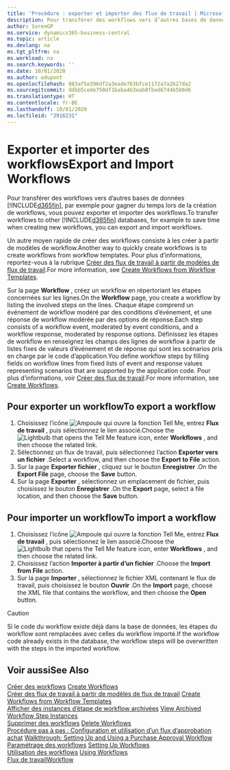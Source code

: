 ```yaml
---
title: 'Procédure : exporter et importer des flux de travail | Microsoft Docs'
description: Pour transférer des workflows vers d’autres bases de données Business Central, par exemple pour gagner du temps lors de la création de workflows, vous pouvez exporter et importer des workflows.
author: SorenGP
ms.service: dynamics365-business-central
ms.topic: article
ms.devlang: na
ms.tgt_pltfrm: na
ms.workload: na
ms.search.keywords: ''
ms.date: 10/01/2020
ms.author: edupont
ms.openlocfilehash: 803af5e396df2a3eade763bfce1172a7a2627da2
ms.sourcegitcommit: ddbb5cede750df1baba4b3eab8fbed6744b5b9d6
ms.translationtype: HT
ms.contentlocale: fr-BE
ms.lasthandoff: 10/01/2020
ms.locfileid: "3916231"
---
```

# <a name="export-and-import-workflows"></a><span data-ttu-id="b36a6-103">Exporter et importer des workflows</span><span class="sxs-lookup"><span data-stu-id="b36a6-103">Export and Import Workflows</span></span>
<span data-ttu-id="b36a6-104">Pour transférer des workflows vers d’autres bases de données [!INCLUDE[d365fin](includes/d365fin_md.md)], par exemple pour gagner du temps lors de la création de workflows, vous pouvez exporter et importer des workflows.</span><span class="sxs-lookup"><span data-stu-id="b36a6-104">To transfer workflows to other [!INCLUDE[d365fin](includes/d365fin_md.md)] databases, for example to save time when creating new workflows, you can export and import workflows.</span></span>  

 <span data-ttu-id="b36a6-105">Un autre moyen rapide de créer des workflows consiste à les créer à partir de modèles de workflow.</span><span class="sxs-lookup"><span data-stu-id="b36a6-105">Another way to quickly create workflows is to create workflows from workflow templates.</span></span> <span data-ttu-id="b36a6-106">Pour plus d’informations, reportez-vous à la rubrique [Créer des flux de travail à partir de modèles de flux de travail](across-how-to-create-workflows-from-workflow-templates.md).</span><span class="sxs-lookup"><span data-stu-id="b36a6-106">For more information, see [Create Workflows from Workflow Templates](across-how-to-create-workflows-from-workflow-templates.md).</span></span>  

 <span data-ttu-id="b36a6-107">Sur la page **Workflow** , créez un workflow en répertoriant les étapes concernées sur les lignes.</span><span class="sxs-lookup"><span data-stu-id="b36a6-107">On the **Workflow** page, you create a workflow by listing the involved steps on the lines.</span></span> <span data-ttu-id="b36a6-108">Chaque étape comprend un événement de workflow modéré par des conditions d’événement, et une réponse de workflow modérée par des options de réponse.</span><span class="sxs-lookup"><span data-stu-id="b36a6-108">Each step consists of a workflow event, moderated by event conditions, and a workflow response, moderated by response options.</span></span> <span data-ttu-id="b36a6-109">Définissez les étapes de workflow en renseignez les champs des lignes de workflow à partir de listes fixes de valeurs d’événement et de réponse qui sont les scénarios pris en charge par le code d’application.</span><span class="sxs-lookup"><span data-stu-id="b36a6-109">You define workflow steps by filling fields on workflow lines from fixed lists of event and response values representing scenarios that are supported by the application code.</span></span> <span data-ttu-id="b36a6-110">Pour plus d’informations, voir [Créer des flux de travail](across-how-to-create-workflows.md).</span><span class="sxs-lookup"><span data-stu-id="b36a6-110">For more information, see [Create Workflows](across-how-to-create-workflows.md).</span></span>  

## <a name="to-export-a-workflow"></a><span data-ttu-id="b36a6-111">Pour exporter un workflow</span><span class="sxs-lookup"><span data-stu-id="b36a6-111">To export a workflow</span></span>  
1.  <span data-ttu-id="b36a6-112">Choisissez l’icône ![Ampoule qui ouvre la fonction Tell Me](media/ui-search/search_small.png "Dites-moi ce que vous voulez faire"), entrez **Flux de travail** , puis sélectionnez le lien associé.</span><span class="sxs-lookup"><span data-stu-id="b36a6-112">Choose the ![Lightbulb that opens the Tell Me feature](media/ui-search/search_small.png "Tell me what you want to do") icon, enter **Workflows** , and then choose the related link.</span></span>  
2.  <span data-ttu-id="b36a6-113">Sélectionnez un flux de travail, puis sélectionnez l’action **Exporter vers un fichier** .</span><span class="sxs-lookup"><span data-stu-id="b36a6-113">Select a workflow, and then choose the **Export to File** action.</span></span>  
3.  <span data-ttu-id="b36a6-114">Sur la page **Exporter fichier** , cliquez sur le bouton **Enregistrer** .</span><span class="sxs-lookup"><span data-stu-id="b36a6-114">On the **Export File** page, choose the **Save** button.</span></span>  
4.  <span data-ttu-id="b36a6-115">Sur la page **Exporter** , sélectionnez un emplacement de fichier, puis choisissez le bouton **Enregistrer** .</span><span class="sxs-lookup"><span data-stu-id="b36a6-115">On the **Export** page, select a file location, and then choose the **Save** button.</span></span>  

## <a name="to-import-a-workflow"></a><span data-ttu-id="b36a6-116">Pour importer un workflow</span><span class="sxs-lookup"><span data-stu-id="b36a6-116">To import a workflow</span></span>  
1.  <span data-ttu-id="b36a6-117">Choisissez l’icône ![Ampoule qui ouvre la fonction Tell Me](media/ui-search/search_small.png "Dites-moi ce que vous voulez faire"), entrez **Flux de travail** , puis sélectionnez le lien associé.</span><span class="sxs-lookup"><span data-stu-id="b36a6-117">Choose the ![Lightbulb that opens the Tell Me feature](media/ui-search/search_small.png "Tell me what you want to do") icon, enter **Workflows** , and then choose the related link.</span></span>  
2.  <span data-ttu-id="b36a6-118">Choisissez l’action **Importer à partir d’un fichier** .</span><span class="sxs-lookup"><span data-stu-id="b36a6-118">Choose the **Import from File** action.</span></span>  
3.  <span data-ttu-id="b36a6-119">Sur la page **Importer** , sélectionnez le fichier XML contenant le flux de travail, puis choisissez le bouton **Ouvrir** .</span><span class="sxs-lookup"><span data-stu-id="b36a6-119">On the **Import** page, choose the XML file that contains the workflow, and then choose the **Open** button.</span></span>  

> [!CAUTION]  
>  <span data-ttu-id="b36a6-120">Si le code du workflow existe déjà dans la base de données, les étapes du workflow sont remplacées avec celles du workflow importé.</span><span class="sxs-lookup"><span data-stu-id="b36a6-120">If the workflow code already exists in the database, the workflow steps will be overwritten with the steps in the imported workflow.</span></span>  

## <a name="see-also"></a><span data-ttu-id="b36a6-121">Voir aussi</span><span class="sxs-lookup"><span data-stu-id="b36a6-121">See Also</span></span>  
 <span data-ttu-id="b36a6-122">[Créer des workflows](across-how-to-create-workflows.md) </span><span class="sxs-lookup"><span data-stu-id="b36a6-122">[Create Workflows](across-how-to-create-workflows.md) </span></span>  
 <span data-ttu-id="b36a6-123">[Créer des flux de travail à partir de modèles de flux de travail](across-how-to-create-workflows-from-workflow-templates.md) </span><span class="sxs-lookup"><span data-stu-id="b36a6-123">[Create Workflows from Workflow Templates](across-how-to-create-workflows-from-workflow-templates.md) </span></span>  
 <span data-ttu-id="b36a6-124">[Afficher des instances d’étape de workflow archivées](across-how-to-view-archived-workflow-step-instances.md) </span><span class="sxs-lookup"><span data-stu-id="b36a6-124">[View Archived Workflow Step Instances](across-how-to-view-archived-workflow-step-instances.md) </span></span>  
 <span data-ttu-id="b36a6-125">[Supprimer des workflows](across-how-to-delete-workflows.md) </span><span class="sxs-lookup"><span data-stu-id="b36a6-125">[Delete Workflows](across-how-to-delete-workflows.md) </span></span>  
 <span data-ttu-id="b36a6-126">[Procédure pas à pas : Configuration et utilisation d’un flux d’approbation achat](walkthrough-setting-up-and-using-a-purchase-approval-workflow.md) </span><span class="sxs-lookup"><span data-stu-id="b36a6-126">[Walkthrough: Setting Up and Using a Purchase Approval Workflow](walkthrough-setting-up-and-using-a-purchase-approval-workflow.md) </span></span>  
 <span data-ttu-id="b36a6-127">[Paramétrage des workflows](across-set-up-workflows.md) </span><span class="sxs-lookup"><span data-stu-id="b36a6-127">[Setting Up Workflows](across-set-up-workflows.md) </span></span>  
 <span data-ttu-id="b36a6-128">[Utilisation des workflows](across-use-workflows.md) </span><span class="sxs-lookup"><span data-stu-id="b36a6-128">[Using Workflows](across-use-workflows.md) </span></span>  
 [<span data-ttu-id="b36a6-129">Flux de travail</span><span class="sxs-lookup"><span data-stu-id="b36a6-129">Workflow</span></span>](across-workflow.md)   
